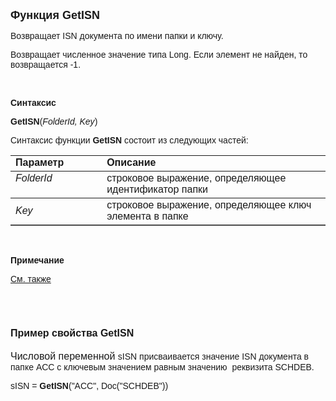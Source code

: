 <html>
<head>
<title>GetISN</title>
</head>

<body>

<p><font size="4" face="Arial"><strong>Функция GetISN</strong></font></p>

<p><font face="Arial">Возвращает ISN документа по имени папки и ключу.</font></p>

<p class="label"><font face="Arial">Возвращает численное значение типа 
Long. Если элемент не найден, то возвращается -1.</font></p>

<p class="label">&nbsp;</p>

<p class="label"><font face="Arial"><b>Синтаксис</b></font></p>

<p><font face="Arial"><strong>GetISN</strong>(<em>FolderId, Key</em>)</font></p>

<p><font face="Arial">Синтаксис функции <b>GetISN</b>
состоит из следующих частей:</font></p>

<table border="1" cellPadding="5" cols="2" frame="below" rules="rows">
<TBODY>
  <tr vAlign="top">
    <td class="label" width="29%"><font face="Arial"><b>Параметр</b></font></td>
    <td class="label" width="71%"><font face="Arial"><strong>Описание</strong></font></td>
  </tr>
  <tr vAlign="top">
    <td width="29%"><em><font face="Arial">FolderId</font></em></td>
    <td width="71%"><font face="Arial">строковое выражение, 
	определяющее идентификатор папки </font></td>
  </tr>
  <tr>
    <td width="29%"><font face="Arial"><em>Key</em></font></td>
    <td width="71%"><font face="Arial">строковое выражение, 
	определяющее ключ элемента в папке</font></td>
  </tr>
</TBODY>
</table>

<p class="label">&nbsp;</p>

<p class="label"><font face="Arial"><b>Примечание</b></font></p>

<p class="label"><a href="FolderElProp.html"><font face="Arial">См. 
также</font></a></p>

<p class="label">&nbsp;</p>

<h1><font size="3" face="Arial"><strong>Пример свойства GetISN</strong></font></h1>

<p><font size="3" face="Arial">Числовой переменной </font><font
face="Arial">sISN присваивается значение ISN документа в папке ACC с 
ключевым значением равным значению&nbsp; реквизита SCHDEB.</font></p>

<p><font face="Arial">sISN = <strong>GetISN</strong>(&quot;ACC&quot;, 
Doc(&quot;SCHDEB&quot;))<br>
</font></p>
</body>
</html>
